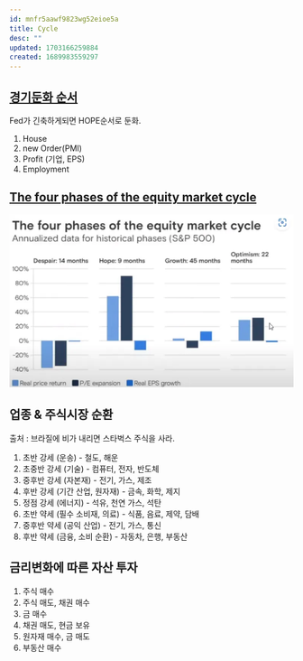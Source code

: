 ```yaml
---
id: mnfr5aawf9823wg52eioe5a
title: Cycle
desc: ""
updated: 1703166259884
created: 1689983559297
---
```


## [경기둔화 순서](https://youtu.be/uMA-FI0SYsQ?t=745)

Fed가 긴축하게되면 HOPE순서로 둔화.

1. House
2. new Order(PMI)
3. Profit (기업, EPS)
4. Employment

## [The four phases of the equity market cycle](https://www.youtube.com/live/PFUwWPA4Mn8?feature=share&t=851)

![The four phases of the equity market cycle](assets/images/fin/four-phases-equity-market-cycle.webp)

## 업종 & 주식시장 순환

출처 : 브라질에 비가 내리면 스타벅스 주식을 사라.

1. 초반 강세 (운송) - 철도, 해운
2. 초중반 강세 (기술) - 컴퓨터, 전자, 반도체
3. 중후반 강세 (자본재) - 전기, 가스, 제조
4. 후반 강세 (기간 산업, 원자재) - 금속, 화학, 제지
5. 정점 강세 (에너지) - 석유, 천연 가스, 석탄
6. 초반 약세 (필수 소비재, 의료) - 식품, 음료, 제약, 담배
7. 중후반 약세 (공익 산업) - 전기, 가스, 통신
8. 후반 약세 (금융, 소비 순환) - 자동차, 은행, 부동산

## 금리변화에 따른 자산 투자

1. 주식 매수
2. 주식 매도, 채권 매수
3. 금 매수
4. 채권 매도, 현금 보유
5. 원자재 매수, 금 매도
6. 부동산 매수
